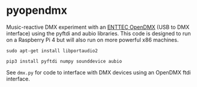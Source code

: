 # pyopendmx

Music-reactive DMX experiment with an [ENTTEC OpenDMX](https://www.enttec.com/product/controls/dmx-usb-interfaces/open-dmx-usb/) (USB to DMX interface) using the pyftdi and aubio libraries. This code is designed to run on a Raspberry Pi 4 but will also run on more powerful x86 machines.

```
sudo apt-get install libportaudio2

pip3 install pyftdi numpy sounddevice aubio
```

See `dmx.py` for code to interface with DMX devices using an OpenDMX ftdi interface.
